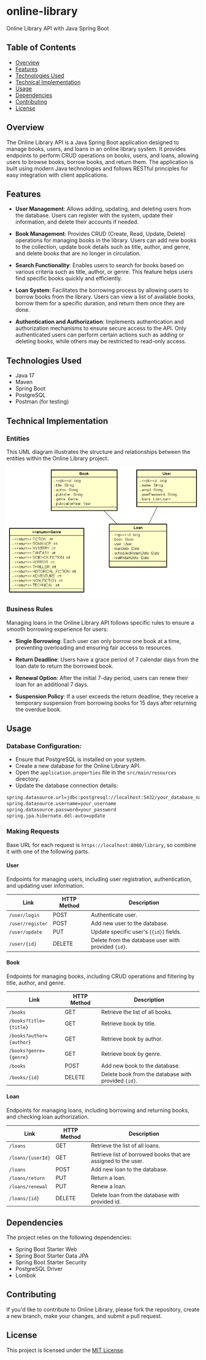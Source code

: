 # online-library
Online Library API with Java Spring Boot

## Table of Contents
- [Overview](#overview)
- [Features](#features)
- [Technologies Used](#technologies-used)
- [Technical Implementation](#technical-implementation)
- [Usage](#usage)
- [Dependencies](#dependencies)
- [Contributing](#contributing)
- [License](#license)

## Overview

The Online Library API is a Java Spring Boot application designed to manage books, users, and loans in an online library system. It provides endpoints to perform CRUD operations on books, users, and loans, allowing users to browse books, borrow books, and return them. The application is built using modern Java technologies and follows RESTful principles for easy integration with client applications.

## Features

- **User Management**: Allows adding, updating, and deleting users from the database. Users can register with the system, update their information, and delete their accounts if needed.

- **Book Management**: Provides CRUD (Create, Read, Update, Delete) operations for managing books in the library. Users can add new books to the collection, update book details such as title, author, and genre, and delete books that are no longer in circulation.

- **Search Functionality**: Enables users to search for books based on various criteria such as title, author, or genre. This feature helps users find specific books quickly and efficiently.

- **Loan System**: Facilitates the borrowing process by allowing users to borrow books from the library. Users can view a list of available books, borrow them for a specific duration, and return them once they are done.

- **Authentication and Authorization**: Implements authentication and authorization mechanisms to ensure secure access to the API. Only authenticated users can perform certain actions such as adding or deleting books, while others may be restricted to read-only access.


## Technologies Used

- Java 17
- Maven
- Spring Boot 
- PostgreSQL
- Postman (for testing)


## Technical Implementation


### Entities

This UML diagram illustrates the structure and relationships between the entities within the Online Library project.

![Texto alternativo](Diagram.png)


### Business Rules

Managing loans in the Online Library API follows specific rules to ensure a smooth borrowing experience for users:

- **Single Borrowing**: Each user can only borrow one book at a time, preventing overloading and ensuring fair access to resources.

- **Return Deadline**: Users have a grace period of 7 calendar days from the loan date to return the borrowed book.

- **Renewal Option**: After the initial 7-day period, users can renew their loan for an additional 7 days. 

- **Suspension Policy**: If a user exceeds the return deadline, they receive a temporary suspension from borrowing books for 15 days after returning the overdue book. 


## Usage


### Database Configuration:

- Ensure that PostgreSQL is installed on your system.
- Create a new database for the Online Library API.
- Open the `application.properties` file in the `src/main/resources` directory.
- Update the database connection details:

```
spring.datasource.url=jdbc:postgresql://localhost:5432/your_database_name
spring.datasource.username=your_username
spring.datasource.password=your_password
spring.jpa.hibernate.ddl-auto=update
```

### Making Requests

Base URL for each request is `https://localhost:8080/library`, so combine it with one of the following parts.

#### User

Endpoints for managing users, including user registration, authentication, and updating user information.

| Link          | HTTP Method   | Description                                        | 
| ------------- | ------------- | -------------------------------------------------  |
| `/user/login`      | POST          | Authenticate user.                      |
| `/user/register`      | POST          | Add new user to the database.                      |
| `/user/update` | PUT           | Update specific user's (`{id}`) fields.           |
| `/user/{id}` | DELETE        | Delete from the database user with provided `{id}`. |


#### Book

Endpoints for managing books, including CRUD operations and filtering by title, author, and genre.

| Link          | HTTP Method   | Description                                        | 
| ------------- | ------------- | -------------------------------------------------  |
| `/books`      | GET           | Retrieve the list of all books.                    |
| `/books?title={title}`      | GET           | Retrieve book by title.                            |
| `/books?author={author}`      | GET           | Retrieve book by author.                           |
| `/books?genre={genre}`      | GET           | Retrieve book by genre.    	                |
| `/books`      | POST          | Add new book to the database.   	                |
| `/books/{id}` | DELETE        | Delete book from the database with provided `{id}`.|


#### Loan

Endpoints for managing loans, including borrowing and returning books, and checking loan authorization.

| Link          | HTTP Method   | Description                                        | 
| ------------- | ------------- | -------------------------------------------------  |
| `/loans`      | GET           | Retrieve the list of all loans.                    |
| `/loans/{userId}`| GET         | Retrieve list of borrowed books that are assigned to the user. |
| `/loans`   | POST         | Add new loan to the database.                          |
| `/loans/return`   | PUT         | Return a loan.                      |
| `/loans/renewal`   | PUT         | Renew a loan.                      |
| `/loans/{id}`   | DELETE         | Delete loan from the database with provided id. |



## Dependencies 

The project relies on the following dependencies:

- Spring Boot Starter Web
- Spring Boot Starter Data JPA
- Spring Boot Starter Security
- PostgreSQL Driver
- Lombok


## Contributing

If you'd like to contribute to Online Library, please fork the repository, create a new branch, make your changes, and submit a pull request.

## License

This project is licensed under the [MIT License](LICENSE).
